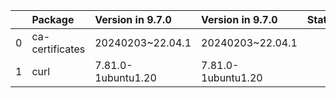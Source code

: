 <!-- markdown-link-check-disable -->

|    | Package         | Version in 9.7.0   | Version in 9.7.0   | Status   |
|---:|:----------------|:-------------------|:-------------------|:---------|
|  0 | ca-certificates | 20240203~22.04.1   | 20240203~22.04.1   |          |
|  1 | curl            | 7.81.0-1ubuntu1.20 | 7.81.0-1ubuntu1.20 |          |